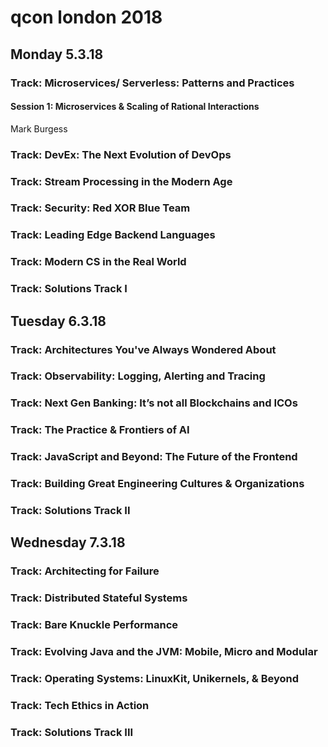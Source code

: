 # qcon london 2018

## Monday 5.3.18

### Track: Microservices/ Serverless: Patterns and Practices

#### Session 1: Microservices & Scaling of Rational Interactions
Mark Burgess

### Track: DevEx: The Next Evolution of DevOps

### Track: Stream Processing in the Modern Age

### Track: Security: Red XOR Blue Team

### Track: Leading Edge Backend Languages

### Track: Modern CS in the Real World

### Track: Solutions Track I

## Tuesday 6.3.18

### Track: Architectures You've Always Wondered About

### Track: Observability: Logging, Alerting and Tracing

### Track: Next Gen Banking: It’s not all Blockchains and ICOs

### Track: The Practice & Frontiers of AI

### Track: JavaScript and Beyond: The Future of the Frontend

### Track: Building Great Engineering Cultures & Organizations

### Track: Solutions Track II

## Wednesday 7.3.18

### Track: Architecting for Failure

### Track: Distributed Stateful Systems

### Track: Bare Knuckle Performance

### Track: Evolving Java and the JVM: Mobile, Micro and Modular

### Track: Operating Systems: LinuxKit, Unikernels, & Beyond

### Track: Tech Ethics in Action

### Track: Solutions Track III

